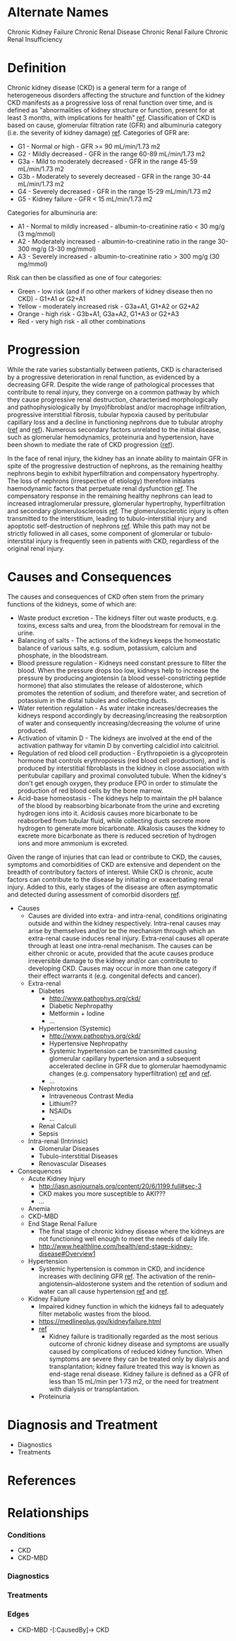 # Alternate Names

Chronic Kidney Failure
Chronic Renal Disease
Chronic Renal Failure
Chronic Renal Insufficiency

# Definition

Chronic kidney disease (CKD) is a general term for a range of heterogeneous disorders affecting the structure and function of the kidney CKD manifests as a progressive loss of renal function over time, and is defined as "abnormalities of kidney structure or function, present for at least 3 months, with implications for health" [ref][KDIGO2012]. Classification of CKD is based on cause, glomerular filtration rate (GFR) and albuminuria category (i.e. the severity of kidney damage) [ref][KDIGO2012]. Categories of GFR are:

- G1 - Normal or high - GFR >= 90 mL/min/1.73 m2
- G2 - Mildly decreased - GFR in the range 60-89 mL/min/1.73 m2
- G3a - Mild to moderately decreased - GFR in the range 45-59 mL/min/1.73 m2
- G3b - Moderately to severely decreased - GFR in the range 30-44 mL/min/1.73 m2
- G4 - Severely decreased - GFR in the range 15-29 mL/min/1.73 m2
- G5 - Kidney failure - GFR < 15 mL/min/1.73 m2

Categories for albuminuria are:

- A1 - Normal to mildly increased - albumin-to-creatinine ratio < 30 mg/g (3 mg/mmol)
- A2 - Moderately increased - albumin-to-creatinine ratio in the range 30-300 mg/g (3-30 mg/mmol)
- A3 - Severely increased - albumin-to-creatinine ratio > 300 mg/g (30 mg/mmol)

Risk can then be classified as one of four categories:

- Green - low risk (and if no other markers of kidney disease then no CKD) - G1+A1 or G2+A1
- Yellow - moderately increased risk - G3a+A1, G1+A2 or G2+A2
- Orange - high risk - G3b+A1, G3a+A2, G1+A3 or G2+A3
- Red - very high risk - all other combinations

# Progression

While the rate varies substantially between patients, CKD is characterised by a progressive deterioration in renal function, as evidenced by a decreasing GFR. Despite the wide range of pathological processes that contribute to renal injury, they converge on a common pathway by which they cause progressive renal destruction, characterised morphologically and pathophysiologically by (myo)fibroblast and/or macrophage infiltration, progressive interstitial fibrosis, tubular hypoxia caused by peritubular capillary loss and a decline in functioning nephrons due to tubular atrophy ([ref][EddyProgression] and [ref][YuProgression]). Numerous secondary factors unrelated to the initial disease, such as glomerular hemodynamics, proteinuria and hypertension, have been shown to mediate the rate of CKD progression ([ref][YuProgression]).

In the face of renal injury, the kidney has an innate ability to maintain GFR in spite of the progressive destruction of nephrons, as the remaining healthy nephrons begin to exhibit hyperfiltration and compensatory hypertrophy. The loss of nephrons (irrespective of etiology) therefore initiates haemodynamic factors that perpetuate renal dysfunction [ref][MetcalfeProgression]. The compensatory response in the remaining healthy nephrons can lead to increased intraglomerular pressure, glomerular hypertrophy, hyperfiltration and secondary glomerulosclerosis [ref][MetcalfeProgression]. The glomerulosclerotic injury is often transmitted to the interstitium, leading to tubulo-interstitial injury and apoptotic self-destruction of nephrons [ref][AbbateProgression]. While this path may not be strictly followed in all cases, some component of glomerular or tubulo-interstital injury is frequently seen in patients with CKD, regardless of the original renal injury.

# Causes and Consequences

The causes and consequences of CKD often stem from the primary functions of the kidneys, some of which are:

- Waste product excretion - The kidneys filter out waste products, e.g. toxins, excess salts and urea, from the bloodstream for removal in the urine.
- Balancing of salts - The actions of the kidneys keeps the homeostatic balance of various salts, e.g. sodium, potassium, calcium and phosphate, in the bloodstream.
- Blood pressure regulation - Kidneys need constant pressure to filter the blood. When the pressure drops too low, kidneys help to increase the pressure by producing angiotensin (a blood vessel-constricting peptide hormone) that also stimulates the release of aldosterone, which promotes the retention of sodium, and therefore water, and secretion of potassium in the distal tubules and collecting ducts.
- Water retention regulation - As water intake increases/decreases the kidneys respond accordingly by decreasing/increasing the reabsorption of water and consequently increasing/decreasing the volume of urine produced.
- Activation of vitamin D - The kidneys are involved at the end of the activation pathway for vitamin D by converting calcidiol into calcitriol.
- Regulation of red blood cell production - Erythropoietin is a glycoprotein hormone that controls erythropoiesis (red blood cell production), and is produced by interstitial fibroblasts in the kidney in close association with peritubular capillary and proximal convoluted tubule. When the kidney's don't get enough oxygen, they produce EPO in order to stimulate the production of red blood cells by the bone marrow.
- Acid-base homeostasis - The kidneys help to maintain the pH balance of the blood by reabsorbing bicarbonate from the urine and excreting hydrogen ions into it. Acidosis causes more bicarbonate to be reabsorbed from tubular fluid, while collecting ducts secrete more hydrogen to generate more bicarbonate. Alkalosis causes the kidney to excrete more bicarbonate as there is reduced secretion of hydrogen ions and more ammonium is excreted.

Given the range of injuries that can lead or contribute to CKD, the causes, symptoms and comorbidities of CKD are extensive and dependent on the breadth of contributory factors of interest. While CKD is chronic, acute factors can contribute to the disease by initiating or exacerbating renal injury. Added to this, early stages of the disease are often asymptomatic and detected during assessment of comorbid disorders [ref][LeveyCKD].

- Causes
    - Causes are divided into extra- and intra-renal, conditions originating outside and within the kidney respectively. Intra-renal causes may arise by themselves and/or be the mechanism through which an extra-renal cause induces renal injury. Extra-renal causes all operate through at least one intra-renal mechanism. The causes can be either chronic or acute, provided that the acute causes produce irreversible damage to the kidney and/or can contribute to developing CKD. Causes may occur in more than one category if their effect warrants it (e.g. congenital defects and cancer).
    - Extra-renal
        - Diabetes
            - http://www.pathophys.org/ckd/
            - Diabetic Nephropathy
            - Metformin + Iodine
            - ...
        - Hypertension (Systemic)
            - http://www.pathophys.org/ckd/
            - Hypertensive Nephropathy
            - Systemic hypertension can be transmitted causing glomerular capillary hypertension and a subsequent accelerated decline in GFR due to glomerular haemodynamic changes (e.g. compensatory hyperfiltration) [ref][MetcalfeProgression] and [ref][YuProgression].
            - ...
        - Nephrotoxins
            - Intraveneous Contrast Media
            - Lithium??
            - NSAIDs
            - ...
        - Renal Calculi
        - Sepsis
    - Intra-renal (Intrinsic)
        - Glomerular Diseases
        - Tubulo-interstitial Diseases
        - Renovascular Diseases
- Consequences
    - Acute Kidney Injury
        - http://jasn.asnjournals.org/content/20/6/1199.full#sec-3
        - CKD makes you more susceptible to AKI???
        - ...
    - Anemia
    - CKD-MBD
    - End Stage Renal Failure
        - The final stage of chronic kidney disease where the kidneys are not functioning well enough to meet the needs of daily life.
        - http://www.healthline.com/health/end-stage-kidney-disease#Overview1
    - Hypertension
        - Systemic hypertension is common in CKD, and incidence increases with declining GFR [ref][BuckalewHyperGFR]. The activation of the renin–angiotensin–aldosterone system and the retention of sodium and water can all cause hypertension [ref][MetcalfeProgression] and [ref][YuProgression].
    - Kidney Failure
        - Impaired kidney function in which the kidneys fail to adequately filter metabolic wastes from the blood.
        - https://medlineplus.gov/kidneyfailure.html
        - [ref][LeveyCKD]
            - Kidney failure is traditionally regarded as the most serious outcome of chronic kidney disease and symptoms are usually caused by complications of reduced kidney function. When symptoms are severe they can be treated only by dialysis and transplantation; kidney failure treated this way is known as end-stage renal disease. Kidney failure is defined as a GFR of less than 15 mL/min per 1·73 m2, or the need for treatment with dialysis or transplantation.
        - Proteinuria

# Diagnosis and Treatment

- Diagnostics
- Treatments

# References

[KDIGO2012]: http://www.kdigo.org/clinical_practice_guidelines/pdf/CKD/KDIGO_2012_CKD_GL.pdf "KDIGO Guidelines 2012"
[LeveyCKD]: http://www.sciencedirect.com/science/article/pii/S0140673611601785 "Chronic kidney disease"
[EddyProgression]: https://www.scribd.com/doc/306939098/8-Progression-in-Chronic-Kidney-Disease  "Progression in Chronic Kidney Disease"
[MetcalfeProgression]: http://ndt.oxfordjournals.org/content/22/suppl_9/ix26.full  "How does early chronic kidney disease progress?"
[YuProgression]: http://archinte.jamanetwork.com/article.aspx?articleid=215760  "Progression of Chronic Renal Failure"
[AbbateProgression]: http://jasn.asnjournals.org/content/17/11/2974.full "How Does Proteinuria Cause Progressive Renal Damage?"
[RusterProteinuria]: http://jasn.asnjournals.org/content/17/11/2985.full#sec-5 "Renin-Angiotensin-Aldosterone System and Progression of Renal Disease"
[BuckalewHyperGFR]: http://www.ajkd.org/article/S0272-6386(96)90380-7/abstract "Prevalence of hypertension in 1,795 subjects with chronic renal disease: The modification of diet in renal disease study baseline cohort"

# Relationships

### Conditions
- CKD
- CKD-MBD

### Diagnostics

### Treatments

### Edges
- CKD-MBD -[:CausedBy]-> CKD